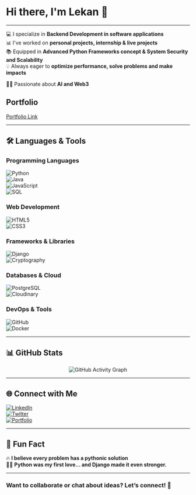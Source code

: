 # Hi there, I'm **Lekan** 👋  

---

💻 I specialize in **Backend Development in software applications**  
📊 I've worked on **personal projects, internship & live projects**  
📚 Equipped in **Advanced Python Frameworks concept & System Security and Scalability**  
💡 Always eager to **optimize performance, solve problems and make impacts**

🧑‍💻 Passionate about **AI and Web3**  

## Portfolio 
[Portfolio Link](https://lekanoyesunle.vercel.app)

---

<!-- ## 🏆 Top Projects  

### 🔐 **Data Vault System**  
*A secure system for managing encrypted user data with unique access tokens.*  

🔹 **Built with:** Django, Python, Cryptography  

🔹 **Repo:** [Data Vault System](https://github.com/Dyuuz/Data-Vault)  

### 🌍🚀 **Tech Scape**  
*Your gateway to the evolving world of technology—covering software, hardware, AI, security, innovation, career tips, culture, and more. Stay updated, stay ahead!*  

🔹 **Built with:** Django, Python, OAuth, Cloudinary, Jazzmin, postgreSQL.

🔹 **Repo:** [TechScapeBlog](https://github.com/Dyuuz/Tech-Scape-Blog)

📖 **Explore more on [TechScape](techscape-swlm.onrender.com)**  

### 🌐🤖 **ChatBot API**

*An AI-powered authentication and messaging API that grants users tokens upon signup, enabling AI-driven responses while deducting tokens per message sent. Seamless authentication, smart conversations, and efficient token management—all in one API!*

🔹 Built with: Django, DRF, JWT, SqLite, OpenAI API, PostMan

🔹 **Repo:** [ChatAPI](https://github.com/Dyuuz/ChatAPI)

📖 **Explore [ChatAPI](https://chatapi-1e6w.onrender.com/)**  

---

## 📝 Recent TechScape Blog Posts  

📌 [xAI's Grok chatbot can now observe and interpret its surroundings.](https://techscape-swlm.onrender.com/Software/xais-grok-chatbot-can-now-observe-and-interpret-its-surroundings)  
📌 [Suspended Columbia student raises $5.3M for an AI tool to cheat on everything.](https://techscape-swlm.onrender.com/Software/suspended-columbia-student-raises-53m-for-an-ai-tool-to-cheat-on-everything)  
📌 [20 new tech unicorns have emerged in 2025.](https://techscape-swlm.onrender.com/News/20-new-tech-unicorns-have-emerged-in-2025)

📖 **Read more on my [blog](techscape-swlm.onrender.com)**  

--- -->

## 🛠️ Languages & Tools  

### **Programming Languages**  
![Python](https://img.shields.io/badge/Python-3776AB?style=for-the-badge&logo=python&logoColor=white)  
![Java](https://img.shields.io/badge/Java-007396?style=for-the-badge&logo=java&logoColor=white)  
![JavaScript](https://img.shields.io/badge/JavaScript-F7DF1E?style=for-the-badge&logo=javascript&logoColor=black)  
![SQL](https://img.shields.io/badge/SQL-4479A1?style=for-the-badge&logo=mysql&logoColor=white)  

### **Web Development**  
![HTML5](https://img.shields.io/badge/HTML5-E34F26?style=for-the-badge&logo=html5&logoColor=white)  
![CSS3](https://img.shields.io/badge/CSS3-1572B6?style=for-the-badge&logo=css3&logoColor=white)  

### **Frameworks & Libraries**  
![Django](https://img.shields.io/badge/Django-092E20?style=for-the-badge&logo=django&logoColor=white)  
![Cryptography](https://img.shields.io/badge/Cryptography-6E9FBC?style=for-the-badge&logo=lock&logoColor=white)

### **Databases & Cloud**  
![PostgreSQL](https://img.shields.io/badge/PostgreSQL-316192?style=for-the-badge&logo=postgresql&logoColor=white)  
![Cloudinary](https://img.shields.io/badge/Cloudinary-3448C5?style=for-the-badge&logo=cloudinary&logoColor=white)

### **DevOps & Tools**  
![GitHub](https://img.shields.io/badge/GitHub-181717?style=for-the-badge&logo=github&logoColor=white)  
![Docker](https://img.shields.io/badge/Docker-2496ED?style=for-the-badge&logo=docker&logoColor=white)  

---

## 📊 GitHub Stats  

<div align="center">
  <!-- <img src="https://github-readme-stats-sigma-five.vercel.app/api?username=Dyuuz&show_icons=true&theme=radical" alt="GitHub Stats" width="50%"/> -->
  <img src="https://github-readme-activity-graph.vercel.app/graph?username=Dyuuz&theme=react-dark" alt="GitHub Activity Graph"/>
</div>  

---

<!-- ## 🏆 **GitHub Achievements & Highlights**  

🌟 **Tech Explorer** – Always learning and exploring new technologies!  
![Tech Explorer](https://img.shields.io/badge/Tech_Explorer-%F0%9F%8C%9F-blue?style=for-the-badge)  

🛠️ **Django Maestro** – Crafting web applications with Django!  
![Django Maestro](https://img.shields.io/badge/Django_Maestro-%F0%9F%9A%80-green?style=for-the-badge)  

🔐 **Security Guardian** – Ensuring data privacy with encryption techniques!  
![Security Guardian](https://img.shields.io/badge/Security_Guardian-%F0%9F%94%92-red?style=for-the-badge)  


🤖 **AI Innovator** – Exploring AI-driven automation and intelligence!  
![AI Innovator](https://img.shields.io/badge/AI_Innovator-%F0%9F%A4%96-purple?style=for-the-badge)  

🔥 **Open Source Contributor** – Committed to improving and sharing knowledge!  
![Open Source](https://img.shields.io/badge/Open_Source_Contributor-%E2%9C%A8-blueviolet?style=for-the-badge)

--- -->

## 🌐 Connect with Me  

[![LinkedIn](https://img.shields.io/badge/LinkedIn-0A66C2?style=for-the-badge&logo=linkedin&logoColor=white)](https://www.linkedin.com/in/dyuuz)  
[![Twitter](https://img.shields.io/badge/Twitter-1DA1F2?style=for-the-badge&logo=twitter&logoColor=white)](https://twitter.com/pearlaviz)  
[![Portfolio](https://img.shields.io/badge/Portfolio-FF5722?style=for-the-badge&logo=google-chrome&logoColor=white)]()  

---

## 🎯 Fun Fact  
🔥 **I believe every problem has a pythonic solution**  
🧑‍💻 **Python was my first love... and Django made it even stronger.**

--- 

### Want to collaborate or chat about ideas? **Let’s connect!** 🚀

